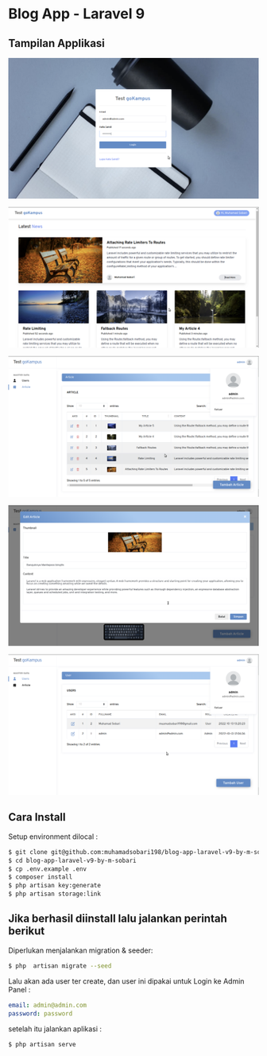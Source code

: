 # Blog App - Laravel 9

## Tampilan Applikasi

![preview img](/ss1.png)

![preview img](/ss2.png)

![preview img](/ss3.png)

![preview img](/ss4.png)

![preview img](/ss5.png)

## Cara Install

Setup environment dilocal :
```bash
$ git clone git@github.com:muhamadsobari198/blog-app-laravel-v9-by-m-sobari.git
$ cd blog-app-laravel-v9-by-m-sobari
$ cp .env.example .env
$ composer install
$ php artisan key:generate
$ php artisan storage:link
```

## Jika berhasil diinstall lalu jalankan perintah berikut
Diperlukan menjalankan migration & seeder:
```bash
$ php  artisan migrate --seed
```

Lalu akan ada user ter create, dan user ini dipakai untuk Login ke Admin Panel :
```yaml
email: admin@admin.com
password: password
```

setelah itu jalankan aplikasi :
```bash
$ php artisan serve
```

